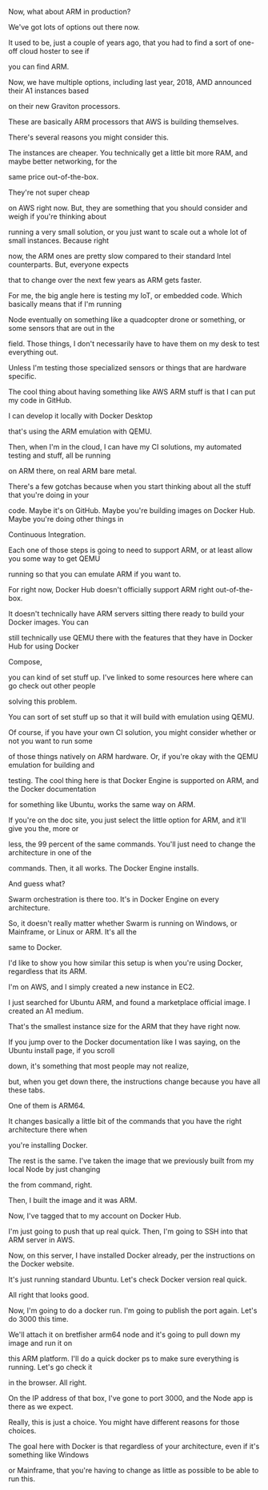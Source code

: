 Now, what about ARM in production?

We've got lots of options out there now.

It used to be, just a couple of years ago, that you had to find a sort of one-off cloud hoster to see if

you can find ARM.

Now, we have multiple options, including last year, 2018, AMD announced their A1 instances based

on their new Graviton processors.

These are basically ARM processors that AWS is building themselves.

There's several reasons you might consider this.

The instances are cheaper. You technically get a little bit more RAM, and maybe better networking, for the

same price out-of-the-box.

They're not super cheap

on AWS right now. But, they are something that you should consider and weigh if you're thinking about

running a very small solution, or you just want to scale out a whole lot of small instances. Because right

now, the ARM ones are pretty slow compared to their standard Intel counterparts. But, everyone expects

that to change over the next few years as ARM gets faster.

For me, the big angle here is testing my IoT, or embedded code. Which basically means that if I'm running

Node eventually on something like a quadcopter drone or something, or some sensors that are out in the

field. Those things, I don't necessarily have to have them on my desk to test everything out.

Unless I'm testing those specialized sensors or things that are hardware specific.

The cool thing about having something like AWS ARM stuff is that I can put my code in GitHub.

I can develop it locally with Docker Desktop

that's using the ARM emulation with QEMU.

Then, when I'm in the cloud, I can have my CI solutions, my automated testing and stuff, all be running

on ARM there, on real ARM bare metal.

There's a few gotchas because when you start thinking about all the stuff that you're doing in your

code. Maybe it's on GitHub. Maybe you're building images on Docker Hub. Maybe you're doing other things in

Continuous Integration.

Each one of those steps is going to need to support ARM, or at least allow you some way to get QEMU

running so that you can emulate ARM if you want to.

For right now, Docker Hub doesn't officially support ARM right out-of-the-box.

It doesn't technically have ARM servers sitting there ready to build your Docker images. You can

still technically use QEMU there with the features that they have in Docker Hub for using Docker

Compose,

you can kind of set stuff up. I've linked to some resources here where can go check out other people

solving this problem.

You can sort of set stuff up so that it will build with emulation using QEMU.

Of course, if you have your own CI solution, you might consider whether or not you want to run some

of those things natively on ARM hardware. Or, if you're okay with the QEMU emulation for building and

testing. The cool thing here is that Docker Engine is supported on ARM, and the Docker documentation

for something like Ubuntu, works the same way on ARM.

If you're on the doc site, you just select the little option for ARM, and it'll give you the, more or

less, the 99 percent of the same commands. You'll just need to change the architecture in one of the

commands. Then, it all works. The Docker Engine installs.

And guess what?

Swarm orchestration is there too. It's in Docker Engine on every architecture.

So, it doesn't really matter whether Swarm is running on Windows, or Mainframe, or Linux or ARM. It's all the

same to Docker.

I'd like to show you how similar this setup is when you're using Docker, regardless that its ARM.

I'm on AWS, and I simply created a new instance in EC2.

I just searched for Ubuntu ARM, and found a marketplace official image. I created an A1 medium.

That's the smallest instance size for the ARM that they have right now.

If you jump over to the Docker documentation like I was saying, on the Ubuntu install page, if you scroll

down, it's something that most people may not realize,

but, when you get down there, the instructions change because you have all these tabs.

One of them is ARM64.

It changes basically a little bit of the commands that you have the right architecture there when

you're installing Docker.

The rest is the same. I've taken the image that we previously built from my local Node by just changing

the from command, right.

Then, I built the image and it was ARM.

Now, I've tagged that to my account on Docker Hub.

I'm just going to push that up real quick. Then, I'm going to SSH into that ARM server in AWS.

Now, on this server, I have installed Docker already, per the instructions on the Docker website.

It's just running standard Ubuntu. Let's check Docker version real quick.

All right that looks good.

Now, I'm going to do a docker run. I'm going to publish the port again. Let's do 3000 this time.

We'll attach it on bretfisher arm64 node and it's going to pull down my image and run it on

this ARM platform. I'll do a quick docker ps to make sure everything is running. Let's go check it

in the browser. All right.

On the IP address of that box, I've gone to port 3000, and the Node app is there as we expect.

Really, this is just a choice. You might have different reasons for those choices.

The goal here with Docker is that regardless of your architecture, even if it's something like Windows

or Mainframe, that you're having to change as little as possible to be able to run this.

